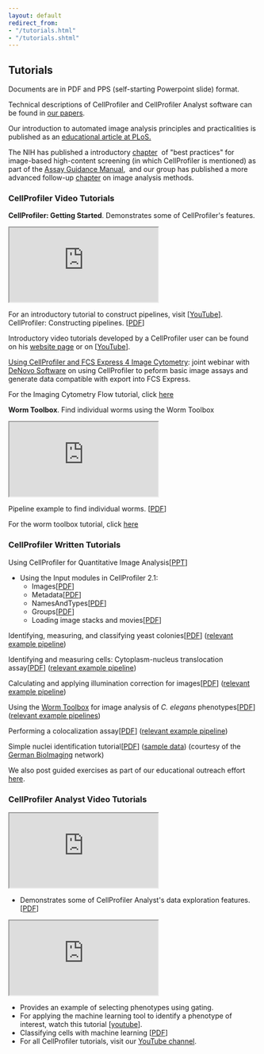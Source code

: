```yaml
---
layout: default
redirect_from:
- "/tutorials.html"
- "/tutorials.shtml"
---
```

[](#tutorials)

Tutorials
---------

Documents are in PDF and PPS (self-starting Powerpoint slide) format.

Technical descriptions of CellProfiler and CellProfiler Analyst software can be found in [our papers](/citations/).

Our introduction to automated image analysis principles and practicalities is published as an [educational article at PLoS.](http://www.ploscompbiol.org/article/info:doi/10.1371/journal.pcbi.1000603)

The NIH has published a introductory [chapter](http://www.ncbi.nlm.nih.gov/books/NBK100913/)  of "best practices" for image-based high-content screening (in which CellProfiler is mentioned) as part of the [Assay Guidance Manual](http://www.ncbi.nlm.nih.gov/books/NBK53196/),  and our group has published a more advanced follow-up [chapter](http://www.ncbi.nlm.nih.gov/books/n/assayguide/hcsimage/) on image analysis methods.

### CellProfiler Video Tutorials

**CellProfiler: Getting Started**. Demonstrates some of CellProfiler's features.
<iframe allowfullscreen src="https://www.youtube.com/embed/OEHYXdOINg0"></iframe>

For an introductory tutorial to construct pipelines, visit [[YouTube](https://youtu.be/PEaiGs18AF0?list=PL7CC87670239B4D10)]. CellProfiler: Constructing pipelines. [[PDF](http://d1zymp9ayga15t.cloudfront.net/Constructing_Pipelines.pdf)]

Introductory video tutorials developed by a CellProfiler user can be found on his [website page](http://www.cores.emory.edu/ici/resources/youtube_tutorials.html) or on [[YouTube](https://www.youtube.com/playlist?list=PL5Edc1v41fyBlbysy_1750IiT2xk6sDqO)].

[Using CellProfiler and FCS Express 4 Image Cytometry](https://www.youtube.com/embed/WTHY4Rbf49M): joint webinar with [DeNovo Software](http://denovosoftware.com/site/recordedWebinars.shtml) on using CellProfiler to peform basic image assays and generate data compatible with export into FCS Express.

For the Imaging Cytometry Flow tutorial, click [here](/imagingflowcytometry/)

**Worm Toolbox**. Find individual worms using the Worm Toolbox
<iframe allowfullscreen src="https://www.youtube.com/embed/J0JPUrDNHJ0"></iframe>

Pipeline example to find individual worms. [[PDF](http://d1zymp9ayga15t.cloudfront.net/Pipeline1.pdf)]

For the worm toolbox tutorial, click [here](http://cp-website.github.io/Worm-Toolbox/)

### CellProfiler Written Tutorials

Using CellProfiler for Quantitative Image Analysis[[PPT](http://d1zymp9ayga15t.cloudfront.net/content/Using_CellProfiler_for_quantitative_analysis.pptx)]

-   Using the Input modules in CellProfiler 2.1:
    -   Images[[PDF](http://d1zymp9ayga15t.cloudfront.net/tutorials/Using%20the%20Images%20module.pdf)]
    -   Metadata[[PDF](http://d1zymp9ayga15t.cloudfront.net/tutorials/Using%20the%20Metadata%20module.pdf)]
    -   NamesAndTypes[[PDF](http://d1zymp9ayga15t.cloudfront.net/tutorials/Using%20the%20NamesAndTypes%20module.pdf)]
    -   Groups[[PDF](http://d1zymp9ayga15t.cloudfront.net/tutorials/Using%20the%20Groups%20module.pdf)]
    -   Loading image stacks and movies[[PDF](http://d1zymp9ayga15t.cloudfront.net/tutorials/Loading_image_stacks_and_movies.pdf)]

Identifying, measuring, and classifying yeast colonies[[PDF](http://d1zymp9ayga15t.cloudfront.net/content/papers/85-Bray_CurrentProtocols_2015.pdf)] ([relevant example pipeline](/examples#yeast-colony-classification))

Identifying and measuring cells: Cytoplasm-nucleus translocation assay[[PDF](http://d1zymp9ayga15t.cloudfront.net/content/papers/29-Carpenter_MethodsMolBio_2009.pdf)] ([relevant example pipeline](/previous_examples#human-cytoplasm-nucleus-translocation-assay-sbs-bioimage))

Calculating and applying illumination correction for images[[PDF](http://d1zymp9ayga15t.cloudfront.net/content/ExampleIlluminationCorrection_Tutorial.pdf)] ([relevant example pipeline](/examples#illumination-correction))

Using the [Worm Toolbox](https://doi.org/10.1038/nmeth.1984) for image analysis of *C. elegans* phenotypes[[PDF](http://d1zymp9ayga15t.cloudfront.net/content/WormToolbox_How_to_get_started.pdf)] ([relevant example pipelines](/examples#worm-toolbox))

Performing a colocalization assay[[PDF](http://d1zymp9ayga15t.cloudfront.net/content/ExampleColocalization_Tutorial.pdf)] ([relevant example pipeline](/examples#Colocalization))

Simple nuclei identification tutorial[[PDF](http://d1zymp9ayga15t.cloudfront.net/content/CellProfiler_BasicIntroduction.pdf)] ([sample data](http://d1zymp9ayga15t.cloudfront.net/content/Example-RawData_CountNuclei.zip)) (courtesy of the [German BioImaging](http://germanbioimaging.org/wiki/index.php/Main_Page) network)

We also post guided exercises as part of our educational outreach effort [here](/outreach).

### CellProfiler Analyst Video Tutorials
<iframe allowfullscreen src="https://www.youtube.com/embed/g7rMdA44fZ0?list=PL7CC87670239B4D10"></iframe>

- Demonstrates some of CellProfiler Analyst's data exploration features. [[PDF](http://d1zymp9ayga15t.cloudfront.net/Exploring_Image_Data.pdf)]
<iframe allowfullscreen src="https://www.youtube.com/embed/9mKrR9J3n2w?list=PL7CC87670239B4D10"></iframe>

- Provides an example of selecting phenotypes using gating.
- For applying the machine learning tool to identify a phenotype of interest, watch this tutorial [[youtube](https://youtu.be/XMKgiRGb4IY?list=PL7CC87670239B4D10)].
- Classifying cells with machine learning [[PDF](https://d1zymp9ayga15t.cloudfront.net/Classifying_Cells.pdf)]
- For all CellProfiler tutorials, visit our [YouTube channel](https://www.youtube.com/user/broadinstitute/search?query=cellprofiler).
